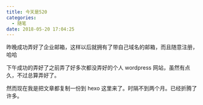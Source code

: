 ```yaml
---
title: 今天是520
categories:
  - 随笔
date: 2018-05-20 17:04:25
---
```

<!--more-->

昨晚成功弄好了企业邮箱，这样以后就拥有了带自己域名的邮箱，而且随意注册，哈哈

下午成功的弄好了之前弄了好多次都没弄好的个人 wordpress 网站，虽然有点久，不过总算弄好了。

然而现在我是把文章都复制一份到 hexo 这里来了。时隔不到两个月。已经折腾了许多。